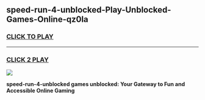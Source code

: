 
## speed-run-4-unblocked-Play-Unblocked-Games-Online-qz0la
<h3>
<a href="https://premium76.site?title=speed-run-4-unblocked&ref=25A">CLICK TO PLAY</a></h3>
<hr>

<h3>
<a href="https://premium76.site?title=speed-run-4-unblocked&ref=25A">CLICK 2 PLAY</a>
  
</h3>

<a href="https://premium76.site?title=speed-run-4-unblocked&ref=25A"><img src="https://clearcache.store/games.png"></a>


**speed-run-4-unblocked games unblocked: Your Gateway to Fun and Accessible Online Gaming**
